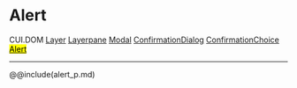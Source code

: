 # Alert
<span class="inheritance">CUI.DOM
<a href="#Documentation/elements/layer">Layer</a>
<a href="#Documentation/elements/layerpane">Layerpane</a>
<a href="#Documentation/elements/modal">Modal</a>
<a href="#Documentation/elements/confirmationdialog">ConfirmationDialog</a>
<a href="#Documentation/elements/confirmationchoice/confirmationchoice">ConfirmationChoice</a>
<a href="#Documentation/elements/confirmationchoice/alert"><mark>Alert</mark></a>
</span>
***


@@include(alert_p.md)
